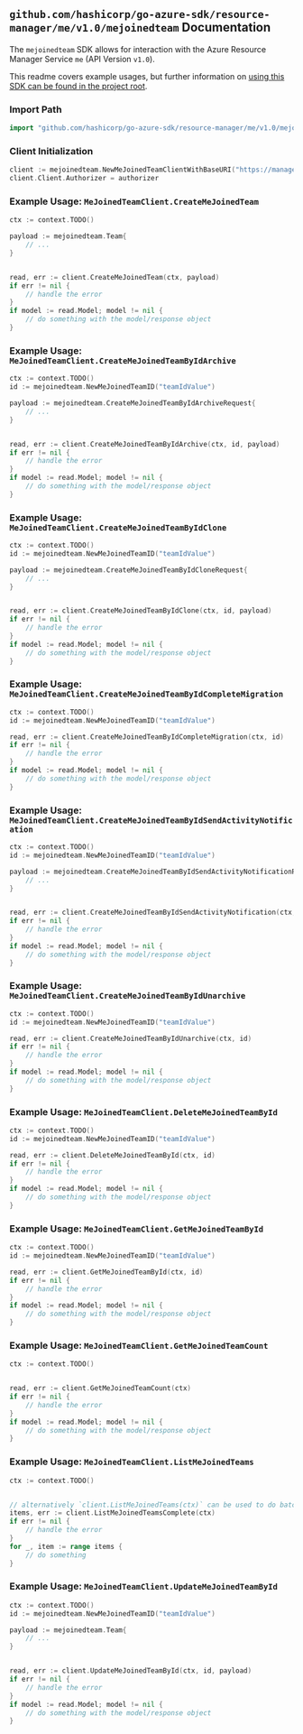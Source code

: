 
## `github.com/hashicorp/go-azure-sdk/resource-manager/me/v1.0/mejoinedteam` Documentation

The `mejoinedteam` SDK allows for interaction with the Azure Resource Manager Service `me` (API Version `v1.0`).

This readme covers example usages, but further information on [using this SDK can be found in the project root](https://github.com/hashicorp/go-azure-sdk/tree/main/docs).

### Import Path

```go
import "github.com/hashicorp/go-azure-sdk/resource-manager/me/v1.0/mejoinedteam"
```


### Client Initialization

```go
client := mejoinedteam.NewMeJoinedTeamClientWithBaseURI("https://management.azure.com")
client.Client.Authorizer = authorizer
```


### Example Usage: `MeJoinedTeamClient.CreateMeJoinedTeam`

```go
ctx := context.TODO()

payload := mejoinedteam.Team{
	// ...
}


read, err := client.CreateMeJoinedTeam(ctx, payload)
if err != nil {
	// handle the error
}
if model := read.Model; model != nil {
	// do something with the model/response object
}
```


### Example Usage: `MeJoinedTeamClient.CreateMeJoinedTeamByIdArchive`

```go
ctx := context.TODO()
id := mejoinedteam.NewMeJoinedTeamID("teamIdValue")

payload := mejoinedteam.CreateMeJoinedTeamByIdArchiveRequest{
	// ...
}


read, err := client.CreateMeJoinedTeamByIdArchive(ctx, id, payload)
if err != nil {
	// handle the error
}
if model := read.Model; model != nil {
	// do something with the model/response object
}
```


### Example Usage: `MeJoinedTeamClient.CreateMeJoinedTeamByIdClone`

```go
ctx := context.TODO()
id := mejoinedteam.NewMeJoinedTeamID("teamIdValue")

payload := mejoinedteam.CreateMeJoinedTeamByIdCloneRequest{
	// ...
}


read, err := client.CreateMeJoinedTeamByIdClone(ctx, id, payload)
if err != nil {
	// handle the error
}
if model := read.Model; model != nil {
	// do something with the model/response object
}
```


### Example Usage: `MeJoinedTeamClient.CreateMeJoinedTeamByIdCompleteMigration`

```go
ctx := context.TODO()
id := mejoinedteam.NewMeJoinedTeamID("teamIdValue")

read, err := client.CreateMeJoinedTeamByIdCompleteMigration(ctx, id)
if err != nil {
	// handle the error
}
if model := read.Model; model != nil {
	// do something with the model/response object
}
```


### Example Usage: `MeJoinedTeamClient.CreateMeJoinedTeamByIdSendActivityNotification`

```go
ctx := context.TODO()
id := mejoinedteam.NewMeJoinedTeamID("teamIdValue")

payload := mejoinedteam.CreateMeJoinedTeamByIdSendActivityNotificationRequest{
	// ...
}


read, err := client.CreateMeJoinedTeamByIdSendActivityNotification(ctx, id, payload)
if err != nil {
	// handle the error
}
if model := read.Model; model != nil {
	// do something with the model/response object
}
```


### Example Usage: `MeJoinedTeamClient.CreateMeJoinedTeamByIdUnarchive`

```go
ctx := context.TODO()
id := mejoinedteam.NewMeJoinedTeamID("teamIdValue")

read, err := client.CreateMeJoinedTeamByIdUnarchive(ctx, id)
if err != nil {
	// handle the error
}
if model := read.Model; model != nil {
	// do something with the model/response object
}
```


### Example Usage: `MeJoinedTeamClient.DeleteMeJoinedTeamById`

```go
ctx := context.TODO()
id := mejoinedteam.NewMeJoinedTeamID("teamIdValue")

read, err := client.DeleteMeJoinedTeamById(ctx, id)
if err != nil {
	// handle the error
}
if model := read.Model; model != nil {
	// do something with the model/response object
}
```


### Example Usage: `MeJoinedTeamClient.GetMeJoinedTeamById`

```go
ctx := context.TODO()
id := mejoinedteam.NewMeJoinedTeamID("teamIdValue")

read, err := client.GetMeJoinedTeamById(ctx, id)
if err != nil {
	// handle the error
}
if model := read.Model; model != nil {
	// do something with the model/response object
}
```


### Example Usage: `MeJoinedTeamClient.GetMeJoinedTeamCount`

```go
ctx := context.TODO()


read, err := client.GetMeJoinedTeamCount(ctx)
if err != nil {
	// handle the error
}
if model := read.Model; model != nil {
	// do something with the model/response object
}
```


### Example Usage: `MeJoinedTeamClient.ListMeJoinedTeams`

```go
ctx := context.TODO()


// alternatively `client.ListMeJoinedTeams(ctx)` can be used to do batched pagination
items, err := client.ListMeJoinedTeamsComplete(ctx)
if err != nil {
	// handle the error
}
for _, item := range items {
	// do something
}
```


### Example Usage: `MeJoinedTeamClient.UpdateMeJoinedTeamById`

```go
ctx := context.TODO()
id := mejoinedteam.NewMeJoinedTeamID("teamIdValue")

payload := mejoinedteam.Team{
	// ...
}


read, err := client.UpdateMeJoinedTeamById(ctx, id, payload)
if err != nil {
	// handle the error
}
if model := read.Model; model != nil {
	// do something with the model/response object
}
```

